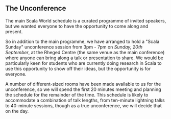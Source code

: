  ## The Unconference

The main Scala World schedule is a curated programme of invited speakers, but
we wanted everyone to have the opportunity to come along and present.

So in addition to the main programme, we have arranged to hold a "Scala Sunday"
unconference session from 3pm - 7pm on *Sunday, 20th September*, at the Rheged
Centre (the same venue as the main conference) where anyone can bring along a
talk or presentation to share. We would be particularly keen for students who
are currently doing research in Scala to use this opportunity to show off their
ideas, but the opportunity is for everyone.

A number of different-sized rooms have been made available to us for the
unconference, so we will spend the first 20 minutes meeting and planning the
schedule for the remainder of the time. This schedule is likely to accommodate
a combination of talk lengths, from ten-minute lightning talks to 40-minute
sessions, though as a true unconference, we will decide that on the day.

